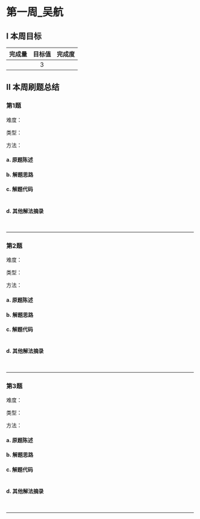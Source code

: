 # 第一周_吴航

## I 本周目标

| 完成量 | 目标值 | 完成度 |
| :----: | :----: | :----: |
|        |   3    |        |

## II 本周刷题总结

### 第1题 

难度：

类型：

方法：

#### a. 原题陈述



#### b. 解题思路



#### c. 解题代码

```java

```

#### d. 其他解法摘录

```java
    
```

------

### 第2题 

难度：

类型：

方法：

#### a. 原题陈述



#### b. 解题思路



#### c. 解题代码

```java

```

#### d. 其他解法摘录

```java
    
```

------

### 第3题 

难度：

类型：

方法：

#### a. 原题陈述



#### b. 解题思路



#### c. 解题代码

```java

```

#### d. 其他解法摘录

```java
    
```

------

